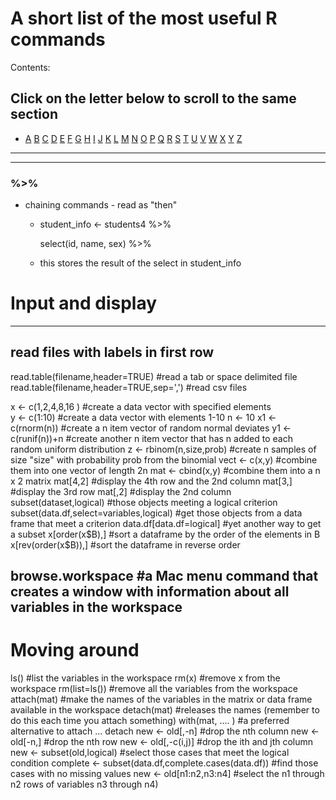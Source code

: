 # A short list of the most useful R commands

Contents:
## Click on the letter below to scroll to the same section

- [A](#A)  [B](#B)  [C](#C)  [D](#D)  [E](#E)  [F](#F)  [G](#G)  [H](#H)  [I](#I)  [J](#J)  [K](#K)  [L](#L)  [M](#M)  [N](#N)  [O](#O)  [P](#P)  [Q](#Q)  [R](#R)  [S](#S)  [T](#T)  [U](#U)  [V](#V)  [W](#W)  [X](#X)  [Y](#Y)  [Z](#Z)

____
----

### %>%
+ chaining commands - read as "then"
  - student_info <- students4 %>%
  
    select(id, name, sex) %>%
  
  - this stores the result of the select in student_info


# Input and display
----
## read files with labels in first row
read.table(filename,header=TRUE)           #read a tab or space delimited file
read.table(filename,header=TRUE,sep=',')   #read csv files

x <- c(1,2,4,8,16 )  		           #create a data vector with specified elements  
y <- c(1:10)                               #create a data vector with elements 1-10
n <- 10
x1 <- c(rnorm(n))                          #create a n item vector of random normal deviates
y1 <- c(runif(n))+n                        #create another n item vector that has n added to each random uniform distribution
z <- rbinom(n,size,prob)                   #create n samples of size "size" with probability prob from the binomial
vect <- c(x,y)                             #combine them into one vector of length 2n
mat <- cbind(x,y)                          #combine them into a n x 2 matrix
mat[4,2]                                   #display the 4th row and the 2nd column
mat[3,]                                    #display the 3rd row
mat[,2]                                    #display the 2nd column
subset(dataset,logical)                    #those objects meeting a logical criterion
subset(data.df,select=variables,logical)   #get those objects from a data frame that meet a criterion
data.df[data.df=logical]                   #yet another way to get a subset
x[order(x$B),]                             #sort a dataframe by the order of the elements in B
x[rev(order(x$B)),]                        #sort the dataframe in reverse order 

browse.workspace                           #a Mac menu command that creates a window with information about all variables in the workspace
----


# Moving around
ls()                                      #list the variables in the workspace
rm(x)                                     #remove x from the workspace
rm(list=ls())                             #remove all the variables from the workspace
attach(mat)                               #make the names of the variables in the matrix or data frame available in the workspace
detach(mat)                               #releases the names (remember to do this each time you attach something)
with(mat, .... )                          #a preferred alternative to attach ... detach
new <- old[,-n]                              #drop the nth column
new <- old[-n,]                              #drop the nth row
new <- old[,-c(i,j)]                      #drop the ith and jth column
new <- subset(old,logical)                   #select those cases that meet the logical condition
complete  <-  subset(data.df,complete.cases(data.df)) #find those cases with no missing values
new <- old[n1:n2,n3:n4]                      #select the n1 through n2 rows of variables n3 through n4)
